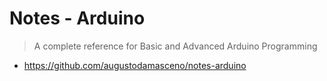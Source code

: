 # Notes - Arduino  
> A complete reference for Basic and Advanced Arduino Programming   
* https://github.com/augustodamasceno/notes-arduino
